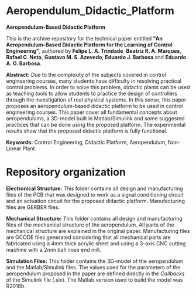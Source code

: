 # Aeropendulum_Didactic_Platform
**Aeropendulum-Based Didactic Platform**

This is the archive repository for the technical paper entitled **"An Aeropendulum-Based Didactic Platform for the Learning of Control Engineering"**, authored by **Felipe L. A. Trindade**, **Beatriz R. A. Marques**, **Rafael C. Neto**, **Gustavo M. S. Azevedo**, **Eduardo J. Barbosa** and **Eduardo A. O. Barbosa**.

**Abstract:** Due to the complexity of the subjects covered in control engineering courses, many students have difficulty in resolving practical control problems. In order to solve this problem, didactic plants can be used as teaching tools to allow students to practice the design of controllers through the investigation of real physical systems. In this sense, this paper proposes an aeropendulum-based didactic platform to be used in control engineering courses. This paper cover all fundamental concepts about aeropendulums, a 3D-model built in Matlab/Simulink and some suggested practices that can be done using the proposed platform. The experimental results show that the proposed didactic platform is fully functional.

**Keywords:** Control Engineering, Didactic Platform, Aeropendulum, Non-Linear Plant.

# Repository organization

**Electronical Structure:** This folder contains all design and manufacturing files of the PCB that was designed to work as a signal conditioning circuit and an actuation circuit for the proposed didactic platform. Manufacturing files are GERBER files.

**Mechanical Structure:** This folder contains all design and manufacturing files of the mechanical structure of the aeropendulum. All parts of the mechanical structure are explained in the original paper. Manufacturing files are GCODE files generated considering that all mechanical parts are fabricated using a 4mm thick acrylic sheet and using a 3-axis CNC cutting machine with a 2mm ball nose end mill.

**Simulation Files:** This folder contains the 3D-model of the aeropendulum and the Matlab/Simulink files. The values used for the parameters of the aeropendulum proposed in the paper are defined directly in the _Callbacks_ of the Simulink file (.slx). The Matlab version used to build the model was R2018b.
